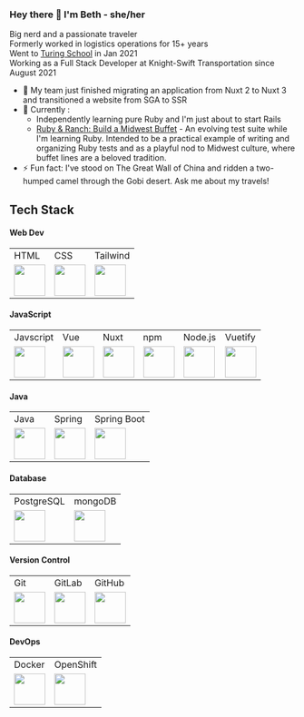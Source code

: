 ### Hey there 👋 I'm Beth - she/her

Big nerd and a passionate traveler  
Formerly worked in logistics operations for 15+ years  
Went to [Turing School](https://turing.edu/) in Jan 2021   
Working as a Full Stack Developer at Knight-Swift Transportation since August 2021

- 🔭 My team just finished migrating an application from Nuxt 2 to Nuxt 3 and transitioned a website from SGA to SSR
- 🌱 Currently :  
    * Independently learning pure Ruby and I'm just about to start Rails
    * [Ruby & Ranch: Build a Midwest Buffet](https://github.com/Meekb/BuildAMidwestBuffet) - An evolving test suite while I'm                   learning Ruby. Intended to be a practical example of writing and organizing Ruby tests and as a playful nod to Midwest culture, where       buffet lines are a beloved tradition.
- ⚡ Fun fact: I've stood on The Great Wall of China and ridden a two-humped camel through the Gobi desert. Ask me about my travels!

## Tech Stack

#### Web Dev
<table>
   <tr>
    <td>HTML</td>
    <td>CSS</td>
    <td>Tailwind</td>
   </tr>

   <tr>
    <td><img width="55" src="https://raw.githubusercontent.com/gilbarbara/logos/master/logos/html-5.svg"/></td>
    <td><img width="55" src="https://raw.githubusercontent.com/gilbarbara/logos/master/logos/css-3.svg"/></td>
    <td><img width="55" src="https://raw.githubusercontent.com/gilbarbara/logos/master/logos/tailwindcss-icon.svg"/></td>
   </tr>
</table>

#### JavaScript
<table>
  <tr>
    <td>Javscript</td>
    <td>Vue</td>
    <td>Nuxt</td>
    <td>npm</td>
    <td>Node.js</td>
    <td>Vuetify</td>

  </tr>
  <tr>
    <td><img width="55" src="https://user-images.githubusercontent.com/25181517/117447155-6a868a00-af3d-11eb-9cfe-245df15c9f3f.png"/></td>
    <td><img width="55" src="https://user-images.githubusercontent.com/25181517/117448124-a2da9800-af3e-11eb-85d2-bd1b69b65603.png"/></td>
    <td><img width="55" src="https://github.com/marwin1991/profile-technology-icons/assets/136815194/ebd92b15-970a-45b8-8c4c-0ecf69b17cdc"/></td>
    <td><img width="55" src="https://user-images.githubusercontent.com/25181517/121401671-49102800-c959-11eb-9f6f-74d49a5e1774.png"/></td>
    <td><img width="55" src="https://user-images.githubusercontent.com/25181517/183568594-85e280a7-0d7e-4d1a-9028-c8c2209e073c.png"/></td>
    <td><img width="55" src="https://raw.githubusercontent.com/gilbarbara/logos/master/logos/vuetifyjs.svg"/></td>
  </tr>
</table>

#### Java
<table>
  <tr>
    <td>Java</td>
    <td>Spring</td>
    <td>Spring Boot</td>
  </tr>
  <tr>
    <td><img width="55" src="https://user-images.githubusercontent.com/25181517/117201156-9a724800-adec-11eb-9a9d-3cd0f67da4bc.png"/></td>
    <td><img width="55" src="https://user-images.githubusercontent.com/25181517/117201470-f6d56780-adec-11eb-8f7c-e70e376cfd07.png"/></td>
    <td><img width="55" src="https://user-images.githubusercontent.com/25181517/183891303-41f257f8-6b3d-487c-aa56-c497b880d0fb.png"/></td>
  </tr>
</table>

#### Database
<table>
   <tr>
     <td>PostgreSQL</td>
     <td>mongoDB</td>
   </tr>
   <tr>
     <td><img width="55" src="https://user-images.githubusercontent.com/25181517/117208740-bfb78400-adf5-11eb-97bb-09072b6bedfc.png"/></td>
     <td><img width="55" src="https://user-images.githubusercontent.com/25181517/182884177-d48a8579-2cd0-447a-b9a6-ffc7cb02560e.png"/></td>
   </tr>
</table>

#### Version Control
<table>
  <tr>
    <td>Git</td>
    <td>GitLab</td>
    <td>GitHub</td>
  </tr>
  <tr>
    <td><img width="55" src="https://user-images.githubusercontent.com/25181517/192108372-f71d70ac-7ae6-4c0d-8395-51d8870c2ef0.png"/></td>
    <td><img width="55" src="https://user-images.githubusercontent.com/25181517/192108376-c675d39b-90f6-4073-bde6-5a9291644657.png"/></td>
    <td><img width="55" src="https://user-images.githubusercontent.com/25181517/192108374-8da61ba1-99ec-41d7-80b8-fb2f7c0a4948.png"/></td>
  </tr>
</table>

#### DevOps
<table>
  <tr>
    <td>Docker</td>
    <td>OpenShift</td>
  </tr>
  <tr>
    <td><img width="55" src="https://user-images.githubusercontent.com/25181517/117207330-263ba280-adf4-11eb-9b97-0ac5b40bc3be.png"/></td>
    <td><img width="55" src="https://raw.githubusercontent.com/gilbarbara/logos/master/logos/openshift.svg"/></td>
  </tr>
</table>
